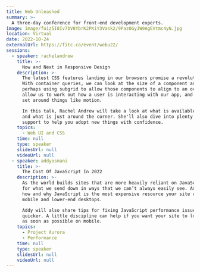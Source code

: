 ```yaml
---
title: Web Unleashed
summary: >-
  A three-day conference for front-end development experts.
image: image/fuiz5I8Iv7bV8YbrK2PKiY3Vask2/9Paz0GyJW9AgEVtmc4yN.jpg
location: Virtual
date: 2022-10-24
externalUrl: https://fitc.ca/event/webu22/
sessions:
  - speaker: rachelandrew
    title: >-
      Now and Next in Responsive Design
    description: >-
      The latest CSS features landing in our browsers promise a revolution for responsive design.
      With container queries, we can look at the size of a component and adapt layout accordingly,
      perhaps using subgrid to allow those components to align to an overall grid. Media features
      allow us to work out how a user is interacting with our app, and the preferences they have
      set around things like motion.

      In this talk, Rachel Andrew will take a look at what is available right now across browsers,
      and what is just around the corner. She'll also dive into plenty of information about browser
      support to help you adopt new things with confidence.
    topics:
      - Web UI and CSS
    time: null
    type: speaker
    slidesUrl: null
    videoUrl: null
  - speaker: addyosmani
    title: >-
      The Cost Of JavaScript In 2022
    description: >-
      As the world builds sites that are more heavily reliant on JavaScript, we sometimes pay
      for what we send down in ways that we can’t always easily see. Addy Osmani will explain
      how and why JavaScript is the most expensive resource your site uses today—especially on
      mobile and lower-end desktops.

      Addy will also share tips for fixing JavaScript performance issues so everything loads
      quicker. A little discipline can help if you want your site to load and be interactive
      as soon as possible on mobile.
    topics:
      - Project Aurora
      - Performance
    time: null
    type: speaker
    slidesUrl: null
    videoUrl: null
---
```

